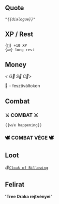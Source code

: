## Quote

*`"{{dialogue}}"`*

## XP / Rest

~~~
{🌟} +10 XP
{💤} long rest
~~~

## Money

 *< G🥇 S🥈 C🥉>*

 🎫 - fesztiváltoken

## Combat

### ⚔ COMBAT ⚔
 
`{{w/e happening}}`

### 🕊 COMBAT VÉGE 🕊

## Loot

💰[`Cloak of Billowing`](https://forgottenrealms.fandom.com/wiki/Cloak_of_billowing)

## Felirat

**'Tree Draka rejtvényei'**